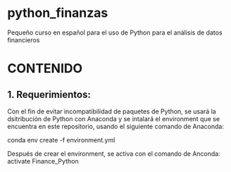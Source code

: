 # python_finanzas
Pequeño curso en español para el uso de Python para el análisis de datos financieros

# CONTENIDO

## 1. Requerimientos:
Con el fin de evitar incompatibilidad de paquetes de Python, se usará la dsitribución de Python con Anaconda y se intalará el environment que se encuentra en este repositorio, usando el siguiente comando de Anaconda:

conda env create -f environment.yml

Después de crear el environment, se activa con el comando de Anconda:
activate Finance_Python